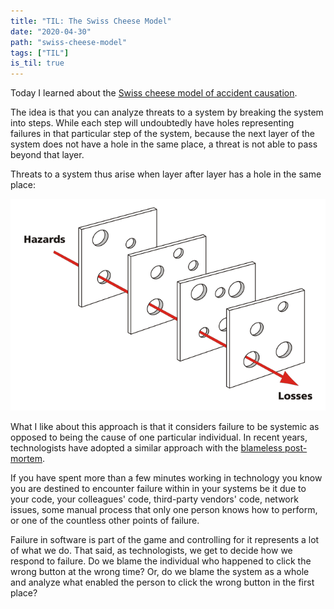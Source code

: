 ```yaml
---
title: "TIL: The Swiss Cheese Model"
date: "2020-04-30"
path: "swiss-cheese-model"
tags: ["TIL"]
is_til: true
---
```


Today I learned about the [Swiss cheese model of accident causation](https://en.wikipedia.org/wiki/Swiss_cheese_model).

The idea is that you can analyze threats to a system by breaking the system into steps. While each step will undoubtedly have holes representing failures in that particular step of the system, because the next layer of the system does not have a hole in the same place, a threat is not able to pass beyond that  layer.

Threats to a system thus arise when layer after layer has a hole in the same place:

![Swiss cheese model of accident causation](./swiss_cheese_model_of_accident_causation.png)

What I like about this approach is that it considers failure to be systemic as opposed to being the cause of one particular individual. In recent years, technologists have adopted a similar approach with the [blameless post-mortem](https://codeascraft.com/2012/05/22/blameless-postmortems/).

If you have spent more than a few minutes working in technology you know you are destined to encounter failure within in your systems be it due to your code, your colleagues' code, third-party vendors' code, network issues, some manual process that only one person knows how to perform, or one of the countless other points of failure.

Failure in software is part of the game and controlling for it represents a lot of what we do. That said, as technologists, we get to decide how we respond to failure. Do we blame the individual who happened to click the wrong button at the wrong time? Or, do we blame the system as a whole and analyze what enabled the person to click the wrong button in the first place?




